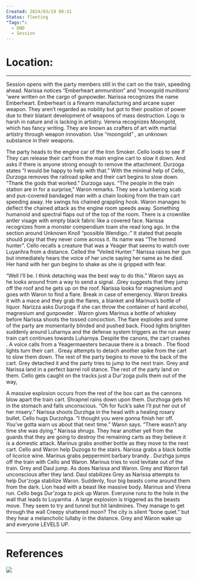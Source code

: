 ```yaml
---
Created: 2024/03/19 08:41
Status: fleeting
"Tags:":
  - DND
  - Session
---
```

# Location: 
---
Session opens with the party members still in the cart on the train, speeding ahead. Narissa notices “Emberheart ammunition” and “moongold munitions' 'were written on the cargo of gunpowder. Narissa recognizes the name Emberheart. Emberheart is a firearm manufacturing and arcane super weapon. They aren’t regarded as nobility but got to their position of power due to their blatant development of weapons of mass destruction. Logo is harsh in nature and is lacking in artistry. Verena recognizes Moongold, which has fancy writing. They are known as crafters of art with martial artistry through weapon innovation. Use “moongold” , an unknown substance in their weapons.

The party heads to the engine car of the Iron Smoker. Cello looks to see if They can release their cart from the main engine cart to slow it down. And asks if there is anyone strong enough to remove the attachment. Durzoga states “I would be happy to help with that.” With the minimal help of Cello, Durzoga removes the railroad spike and their cart begins to slow down. “Thank the gods that worked.” Durzoga says. “The people in the train station are in for a surprise,” Waron remarks. They see a lumbering scab and pus-covered bandaged man with a chain looking from the train cart speeding away. He swings his chained grappling hook. Waron manages to deflect the chained attack as the engine room speeds away. Something humanoid and spectral flaps out of the top of the room. There is a crownlike antler visage with empty black fabric like a covered face. Narissa recognizes from a monster compendium toam she read long ago. In the section around Unknown Knoll “possible Wendigo.:” It stated that people should pray that they never come across it. Its name was “The horned hunter”. Cello recalls a creature that was a Yeager that seems to watch over Luyanhra from a distance. Celled the “Veiled Hunter.” Narissa raises her gun but immediately hears the voice of her uncle saying her name as he died. Her hand with her gun begins to shake as she is gripped with fear.

“Well I’ll be. I think detaching was the best way to do this.” Waron says as he looks around from a way to send a signal. .Grey suggests that they jump off the roof and he gets up on the roof. Narissa looks for magnesium and goes with Waron to find a flare. Break in case of emergency. Waron breaks it with a mace and they grab the flares, a blanket and Marinus’s bottle of liquor. Narizza asks Durzoga if she can throw the container of hard alcohol, magnesium and gunpowder . Waron gives Marinus a bottle of whiskey before Narissa shoots the tossed concoction. The flare explodes and some of the party are momentarily blinded and pushed back. Flood lights brighten suddenly around Luharnya and the defense system triggers as the run away train cart continues towards Luharnya. Despite the canons, the cart crashes . A voice calls from a Yeagermaesters because there is a breach . The flood lights turn their cart . Greay attempts to detach another spike from the cart to slow them down. The rest of the party begins to move to the back of the cart. Grey detached it and the party tries to jump to the next train. Grey and Narissa land in a perfect barrel roll stance. The rest of the party land on them. Cello gets caught on the tracks just a Dur'zoga pulls them out of the way,

A massive explosion occurs from the rest of the box cart as the cannons blow apart the train cart. Shrapnel rains down upon them. Durzhoga gets hit in the stomach and falls unconscious. “Oh for fuck’s sake I’ll put her out of her misery.” Narissa shoots Durzhga in the head with a healing rosary bullet. Cello hugs Durzohga. “I thought you were gonna finish her off. You’ve gotta warn us about that next time.” Waron says. “There wasn’t any time she was dying.” Narissa shrugs. They hear another yell from the guards that they are going to destroy the remaining carts as they believe it is a domestic attack. Marinus grabs another bottle as they move to the next cart. Cello and Waron help Duzoga to the stairs. Narissa grabs a black bottle of licorice wine. Marinus grabs peppermint barbary brandy . Durzhga jumps off the train with Cello and Waron. Marinus tries to void levitate out of the train. Grey and Daul jump. As does Narissa and Waron. Grey and Waron fall unconscious after they land. Daul stabilizes Grey as Narissa attempts to help Dur’zoga stabilize Waron. Suddenly, four big beasts come around them from the dark. Lion head with a beast like massive body. Marinus and Virena run. Cello begs Dur’zoga to pick up Waron. Everyone runs to the hole in the wall that leads to Luyarnha . A large explosion is triggered as the beasts move. They seem to try and tunnel but hit landmines. They manage to get through the wall Creepy shattered moon? The city is silent “bone quiet.” but they hear a melancholic lullaby in the distance. Grey and Waron wake up and everyone LEVELS UP.

---
# References
![](https://www.youtube.com/watch?v=kBozjQra6L4&list=PLmwaCUBw5TkIrGOm_CqB8MDqyrkhJmSse&index=3)